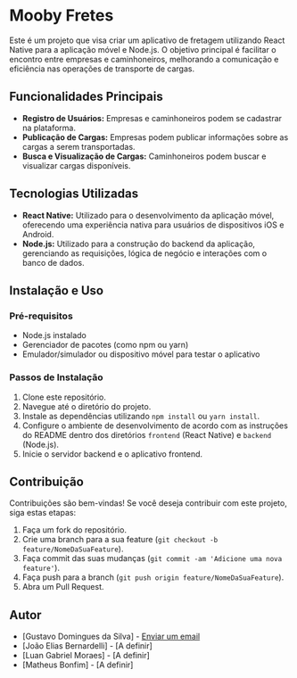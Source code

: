 # Mooby Fretes

Este é um projeto que visa criar um aplicativo de fretagem utilizando React Native para a aplicação móvel e Node.js. O objetivo principal é facilitar o encontro entre empresas e caminhoneiros, melhorando a comunicação e eficiência nas operações de transporte de cargas.

## Funcionalidades Principais

- **Registro de Usuários:** Empresas e caminhoneiros podem se cadastrar na plataforma.
- **Publicação de Cargas:** Empresas podem publicar informações sobre as cargas a serem transportadas.
- **Busca e Visualização de Cargas:** Caminhoneiros podem buscar e visualizar cargas disponíveis.

## Tecnologias Utilizadas

- **React Native:** Utilizado para o desenvolvimento da aplicação móvel, oferecendo uma experiência nativa para usuários de dispositivos iOS e Android.
- **Node.js:** Utilizado para a construção do backend da aplicação, gerenciando as requisições, lógica de negócio e interações com o banco de dados.

## Instalação e Uso

### Pré-requisitos

- Node.js instalado
- Gerenciador de pacotes (como npm ou yarn)
- Emulador/simulador ou dispositivo móvel para testar o aplicativo

### Passos de Instalação

1. Clone este repositório.
2. Navegue até o diretório do projeto.
3. Instale as dependências utilizando `npm install` ou `yarn install`.
4. Configure o ambiente de desenvolvimento de acordo com as instruções do README dentro dos diretórios `frontend` (React Native) e `backend` (Node.js).
5. Inicie o servidor backend e o aplicativo frontend.

## Contribuição

Contribuições são bem-vindas! Se você deseja contribuir com este projeto, siga estas etapas:

1. Faça um fork do repositório.
2. Crie uma branch para a sua feature (`git checkout -b feature/NomeDaSuaFeature`).
3. Faça commit das suas mudanças (`git commit -am 'Adicione uma nova feature'`).
4. Faça push para a branch (`git push origin feature/NomeDaSuaFeature`).
5. Abra um Pull Request.

## Autor

- [Gustavo Domingues da Silva] - [Enviar um email](mailto:contato.gustavo.silva02@gmail.com)
- [João Elias Bernardelli] - [A definir]
- [Luan Gabriel Moraes] - [A definir]
- [Matheus Bonfim] - [A definir]
